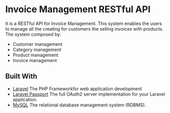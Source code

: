 
# Invoice Management RESTful API
It is a RESTful API for Invoice Management. This system enables the users to manage all the creating for customers the  selling invoices with products.
The system composed by:

- Customer management
- Category management
- Product management
- Invoice management

## Built With
- [Laravel](https://laravel.com/) The PHP Frameworkfor web application development
- [Laravel Passport](https://laravel.com/docs/8.x/passport) The full OAuth2 server implementation for your Laravel application.
- [MySQL](https://www.mysql.com/) The relational database management system (RDBMS).